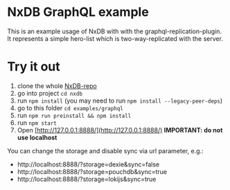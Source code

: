 # NxDB GraphQL example

This is an example usage of NxDB with with the graphql-replication-plugin.
It represents a simple hero-list which is two-way-replicated with the server.

# Try it out
1. clone the whole [NxDB-repo](https://github.com/nxpkg/nxdb)
2. go into project `cd nxdb`
3. run `npm install`  (you may need to run `npm install --legacy-peer-deps`)
4. go to this folder `cd examples/graphql`
5. run `npm run preinstall && npm install`
6. run `npm start`
7. Open [http://127.0.0.1:8888/](http://127.0.0.1:8888/) **IMPORTANT: do not use localhost**



You can change the storage and disable sync via url parameter, e.g.: 

- http://localhost:8888/?storage=dexie&sync=false
- http://localhost:8888/?storage=pouchdb&sync=true
- http://localhost:8888/?storage=lokijs&sync=true
